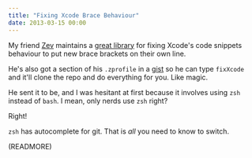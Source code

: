 ```yaml
---
title: "Fixing Xcode Brace Behaviour"
date: 2013-03-15 00:00
---
```


My friend [Zev](https://alpha.app.net/zev) maintains a [great library](https://github.com/ZevEisenberg/ios-convenience) for fixing Xcode's code snippets behaviour to put new brace brackets on their own line.

He's also got a section of his `.zprofile` in a [gist](https://gist.github.com/ZevEisenberg/5167026) so he can type `fixXcode` and it'll clone the repo and do everything for you. Like magic.

He sent it to be, and I was hesitant at first because it involves using `zsh` instead of `bash`. I mean, only nerds use `zsh` right?

Right!

`zsh` has autocomplete for git. That is _all_ you need to know to switch.

(READMORE)
